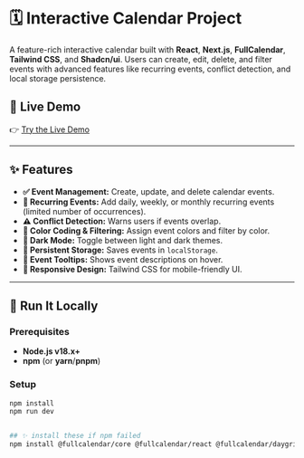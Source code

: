 # 🗓️ Interactive Calendar Project

A feature-rich interactive calendar built with **React**, **Next.js**, **FullCalendar**, **Tailwind CSS**, and **Shadcn/ui**. Users can create, edit, delete, and filter events with advanced features like recurring events, conflict detection, and local storage persistence.

## 🔗 Live Demo

👉 [Try the Live Demo](https://Flam-calendar.vercel.app) 

---

## ✨ Features

- **✅ Event Management:** Create, update, and delete calendar events.
- **🔁 Recurring Events:** Add daily, weekly, or monthly recurring events (limited number of occurrences).
- **⚠️ Conflict Detection:** Warns users if events overlap.
- **🎨 Color Coding & Filtering:** Assign event colors and filter by color.
- **🌙 Dark Mode:** Toggle between light and dark themes.
- **💾 Persistent Storage:** Saves events in `localStorage`.
- **🧠 Event Tooltips:** Shows event descriptions on hover.
- **📱 Responsive Design:** Tailwind CSS for mobile-friendly UI.

---

## 🚀 Run It Locally

### Prerequisites

- **Node.js v18.x+**
- **npm** (or **yarn**/**pnpm**)

### Setup

```bash
npm install
npm run dev


## ✨ install these if npm failed
npm install @fullcalendar/core @fullcalendar/react @fullcalendar/daygrid @fullcalendar/timegrid @fullcalendar/interaction
